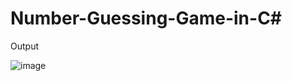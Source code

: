 # Number-Guessing-Game-in-C#

Output


![image](https://user-images.githubusercontent.com/48926164/178776448-83bda1fa-e3a0-4a3f-a6ba-1bf2ff018f16.png)

